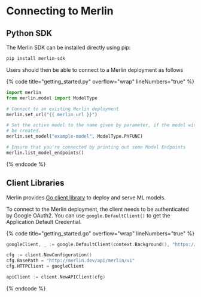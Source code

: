 <!-- page-title: Getting Started with Merlin -->
# Connecting to Merlin

## Python SDK

The Merlin SDK can be installed directly using pip:

```bash
pip install merlin-sdk
```

Users should then be able to connect to a Merlin deployment as follows

{% code title="getting_started.py" overflow="wrap" lineNumbers="true" %}
```python
import merlin
from merlin.model import ModelType

# Connect to an existing Merlin deployment
merlin.set_url("{{ merlin_url }}")

# Set the active model to the name given by parameter, if the model with the given name is not found, a new model will 
# be created.
merlin.set_model("example-model", ModelType.PYFUNC)

# Ensure that you're connected by printing out some Model Endpoints
merlin.list_model_endpoints()
```
{% endcode %}

## Client Libraries

Merlin provides [Go client library](https://github.com/caraml-dev/merlin/blob/main/api/client/client.go) to deploy and serve ML models.

To connect to the Merlin deployment, the client needs to be authenticated by Google OAuth2. You can use `google.DefaultClient()` to get the Application Default Credential.

{% code title="getting_started.go" overflow="wrap" lineNumbers="true" %}
```go
googleClient, _ := google.DefaultClient(context.Background(), "https://www.googleapis.com/auth/userinfo.email")

cfg := client.NewConfiguration()
cfg.BasePath = "http://merlin.dev/api/merlin/v1"
cfg.HTTPClient = googleClient

apiClient := client.NewAPIClient(cfg)
```
{% endcode %}
